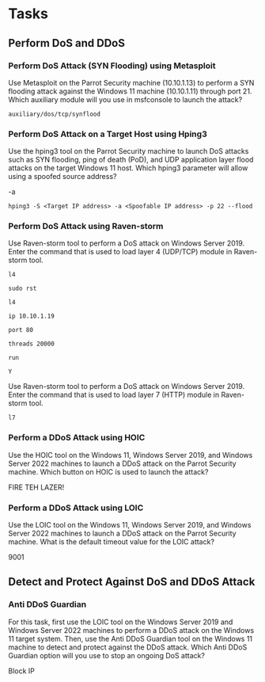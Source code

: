 # Tasks

## Perform DoS and DDoS&#x20;

### Perform DoS Attack (SYN Flooding) using Metasploit

Use Metasploit on the Parrot Security machine (10.10.1.13) to perform a SYN flooding attack against the Windows 11 machine (10.10.1.11) through port 21. Which auxiliary module will you use in msfconsole to launch the attack?

```
auxiliary/dos/tcp/synflood
```



### Perform DoS Attack on a Target Host using Hping3

Use the hping3 tool on the Parrot Security machine to launch DoS attacks such as SYN flooding, ping of death (PoD), and UDP application layer flood attacks on the target Windows 11 host. Which hping3 parameter will allow using a spoofed source address?

\-a

```
hping3 -S <Target IP address> -a <Spoofable IP address> -p 22 --flood
```



### Perform DoS Attack using Raven-storm

Use Raven-storm tool to perform a DoS attack on Windows Server 2019. Enter the command that is used to load layer 4 (UDP/TCP) module in Raven-storm tool.

```
l4
```

```
sudo rst

l4

ip 10.10.1.19

port 80

threads 20000

run

Y
```



Use Raven-storm tool to perform a DoS attack on Windows Server 2019. Enter the command that is used to load layer 7 (HTTP) module in Raven-storm tool.

```
l7
```



### Perform a DDoS Attack using HOIC

Use the HOIC tool on the Windows 11, Windows Server 2019, and Windows Server 2022 machines to launch a DDoS attack on the Parrot Security machine. Which button on HOIC is used to launch the attack?

FIRE TEH LAZER!



### Perform a DDoS Attack using LOIC

Use the LOIC tool on the Windows 11, Windows Server 2019, and Windows Server 2022 machines to launch a DDoS attack on the Parrot Security machine. What is the default timeout value for the LOIC attack?

9001



## Detect and Protect Against DoS and DDoS Attack

### Anti DDoS Guardian

For this task, first use the LOIC tool on the Windows Server 2019 and Windows Server 2022 machines to perform a DDoS attack on the Windows 11 target system. Then, use the Anti DDoS Guardian tool on the Windows 11 machine to detect and protect against the DDoS attack. Which Anti DDoS Guardian option will you use to stop an ongoing DoS attack?

Block IP

